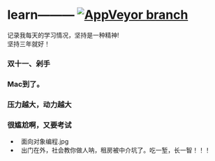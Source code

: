 # learn——— [![AppVeyor branch](https://img.shields.io/badge/%E6%9D%A8-%E6%96%B9%E6%B6%9B-green.svg?style=flat-square)](https://weibo.com/237800789)  

记录我每天的学习情况，坚持是一种精神!   
坚持三年就好！

### 双十一、剁手
### Mac到了。
### 压力越大，动力越大
### 很尴尬啊，又要考试


+   面向对象编程.jpg
+   出门在外，社会教你做人呐，租房被中介坑了。吃一堑，长一智！！！
